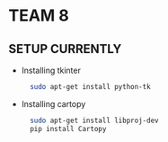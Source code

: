 # TEAM 8

## SETUP CURRENTLY
- Installing tkinter
  ```bash
    sudo apt-get install python-tk
  ```
- Installing cartopy
  ```bash
    sudo apt-get install libproj-dev
    pip install Cartopy
  ```
